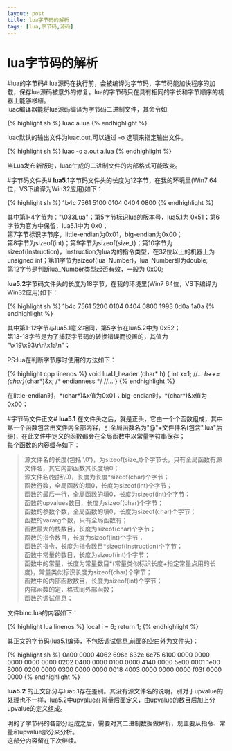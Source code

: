 ```yaml
---
layout: post
title: lua字节码的解析
tags: [lua,字节码,源码]
---
```


lua字节码的解析
====
#lua的字节码#
lua源码在执行前，会被编译为字节码，字节码能加快程序的加载，保存lua源码被意外的修复。lua的字节码只在具有相同的字长和字节顺序的机器上能够移植。  
luac编译器能将lua源码编译为字节码二进制文件，其命令如:  

{% highlight sh %}
luac a.lua
{% endhighlight %}

luac默认的输出文件为luac.out,可以通过 -o 选项来指定输出文件。  

{% highlight sh %}
luac -o a.out a.lua
{% endhighlight %}

当Lua发布新版时，luac生成的二进制文件的内部格式可能改变。  


#字节码文件头#
**lua5.1**字节码文件头的长度为12字节，在我的环境里(Win7 64位，VS下编译为Win32应用)如下：  

{% highlight sh %}
1b4c 7561 5100 0104 0404 0800
{% endhighlight %}

其中第1-4字节为："\033Lua"；第5字节标识lua的版本号，lua5.1为 0x51；第6字节为官方中保留，lua5.1中为 0x0；   
第7字节标识字节序，little-endian为0x01，big-endian为0x00；  
第8字节为sizeof(int)；第9字节为sizeof(size_t)；第10字节为sizeof(Instruction)，Instruction为lua内的指令类型，在32位以上的机器上为unsigned  int；第11字节为sizeof(lua_Number)，lua_Number即为double;  
第12字节是判断lua_Number类型起否有效，一般为 0x00; 


**lua5.2**字节码文件头的长度为18字节，在我的环境里(Win7 64位，VS下编译为Win32应用)如下：  

{% highlight sh %}
1b4c 7561 5200 0104 0404 0800 1993 0d0a 1a0a
{% endhighlight %}

其中第1-12字节与lua5.1意义相同，第5字节在lua5.2中为 0x52；  
第13-18字节是为了捕获字节码的转换错误而设置的，其值为 "\x19\x93\r\n\x1a\n"；  


PS:lua在判断字节序时使用的方法如下：  

{% highlight cpp linenos %}
void luaU_header (char* h)
{
    int x=1;
    //...
    *h++=(char)*(char*)&x;             /* endianness */
    //...
}
{% endhighlight %}

在little-endian时，\*(char\*)&x值为0x01；big-endian时，\*(char\*)&x值为 0x00；  


#字节码文件正文#
**lua5.1** 在文件头之后，就是正头，它由一个个函数组成，其中第一个函数包含由文件内全部内容，引全局函数名为"@"+文件件名(包含".lua"后缀)，在此文件中定义的函数都会在全局函数中以常量字符串保存；  
每个函数的内容缓存如下：  
>    源文件名的长度(包括'\0')，为sizeof(size_t)个字节长，只有全局函数有源文件名，其它内部函数其长度填0；  
>    源文件名(包括\0)，长度为长度\*sizeof(char)个字节；  
>    函数行数，全局函数的填0，长度为sizeof(int)个字节；  
>    函数的最后一行，全局函数的填0，长度为sizeof(int)个字节；  
>    函数的upvalues数目，长度为sizeof(char)个字节；  
>    函数的参数个数，全局函数的填0，长度为sizeof(char)个字节；  
>    函数的vararg个数，只有全局函数有；  
>    函数最大的栈数目，长度为sizeof(char)个字节；  
>    函数的指令数目，长度为sizeof(int)个字节；  
>    函数的指令，长度为指令数目\*sizeof(Instruction)个字节；  
>    函数中常量的数目，长度为sizeof(int)个字节；  
>    函数中的常量，长度为常量数目\*(常量类似标识长度+指定常量点用的长度)，常量类似标识长度为sizeof(char)个字节；  
>    函数中的内部函数数目，长度为sizeof(int)个字节；  
>    内部函数的定，格式同外部函数；  
>   函数的调试信息； 

文件binc.lua的内容如下：  

{% highlight lua linenos %}
local i = 6;
return 1;
{% endhighlight %}

其正文的字节码(lua5.1编译，不包括调试信息,前面的空白外为文件头)：  

{% highlight sh %}
                              0a00 0000
4062 696e 632e 6c75 6100 0000 0000 0000
0000 0000 0202 0400 0000 0100 0000 4140
0000 5e00 0001 1e00 8000 0200 0000 0300
0000 0000 0018 4003 0000 0000 0000 f03f
0000 0000
{% endhighlight %}


**lua5.2** 的正文部分与lua5.1存在差别。其没有源文件名的说明，别对于upvalue的处理也不一样，lua5.2中upvalue在常量后面定义，由upvalue的数目后加上分upvalue的定义组成。  



明的了字节码的各部分组成之后，需要对其二进制数据做解析，现主要从指令、常量和upvalue部分来分析。  
这部分内容留在下次继续。  

